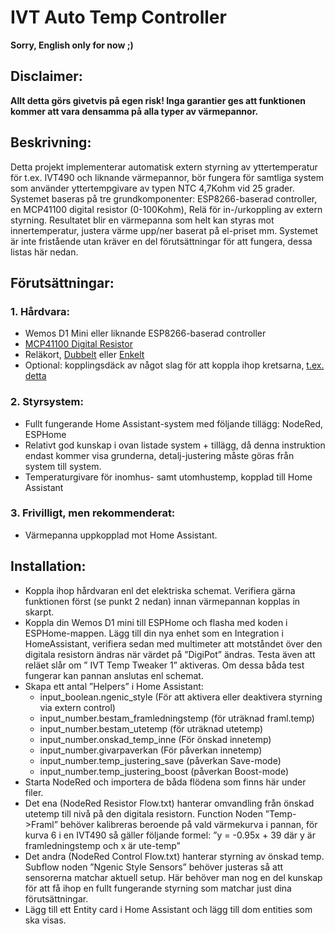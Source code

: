 # IVT Auto Temp Controller

**Sorry, English only for now ;)**

## Disclaimer:
**Allt detta görs givetvis på egen risk! Inga garantier ges att funktionen kommer att vara densamma på alla typer av värmepannor.**

## Beskrivning:
Detta projekt implementerar automatisk extern styrning av yttertemperatur för t.ex. IVT490 och liknande värmepannor, bör fungera för samtliga system som använder yttertempgivare av typen NTC 4,7Kohm vid 25 grader. Systemet baseras på tre grundkomponenter: ESP8266-baserad controller, en MCP41100 digital resistor (0-100Kohm), Relä för in-/urkoppling av extern styrning. Resultatet blir en värmepanna som helt kan styras mot innertemperatur, justera värme upp/ner baserat på el-priset mm. Systemet är inte fristående utan kräver en del förutsättningar för att fungera, dessa listas här nedan.

## Förutsättningar:
### 1.	Hårdvara:
-	Wemos D1 Mini eller liknande ESP8266-baserad controller
-	[MCP41100 Digital Resistor](https://www.electrokit.com/produkt/mcp41100-i-p-dip-8-digital-pot-100kohm-256-steg-spi/)
- Reläkort, [Dubbelt](https://www.electrokit.com/produkt/relakort-x2-5v-opto-isolerat/) eller [Enkelt](https://www.electrokit.com/produkt/relamodul-5v/)
-	Optional: kopplingsdäck av något slag för att koppla ihop kretsarna, [t.ex. detta](https://www.electrokit.com/produkt/kopplingsdack-270-anslutningar/)

### 2.	Styrsystem:
-	Fullt fungerande Home Assistant-system med följande tillägg: NodeRed, ESPHome
-	Relativt god kunskap i ovan listade system + tillägg, då denna instruktion endast kommer visa grunderna, detalj-justering måste göras från system till system.
-	Temperaturgivare för inomhus- samt utomhustemp, kopplad till Home Assistant

### 3.	Frivilligt, men rekommenderat:
-	Värmepanna uppkopplad mot Home Assistant.

## Installation:
-	Koppla ihop hårdvaran enl det elektriska schemat. Verifiera gärna funktionen först (se punkt 2 nedan) innan värmepannan kopplas in skarpt.
- Koppla din Wemos D1 mini till ESPHome och flasha med koden i ESPHome-mappen. Lägg till din nya enhet som en Integration i HomeAssistant, verifiera sedan med multimeter att motståndet över den digitala resistorn ändras när värdet på ”DigiPot” ändras. Testa även att reläet slår om ” IVT Temp Tweaker 1” aktiveras. Om dessa båda test fungerar kan pannan anslutas enl schemat.
- Skapa ett antal ”Helpers” i Home Assistant:
  - input_boolean.ngenic_style (För att aktivera eller deaktivera styrning via extern control)
  -	input_number.bestam_framledningstemp (för uträknad framl.temp)
  - input_number.bestam_utetemp (för uträknad utetemp)
  - input_number.onskad_temp_inne (För önskad innetemp)
  - input_number.givarpaverkan (För påverkan innetemp)
  - input_number.temp_justering_save (påverkan Save-mode)
  - input_number.temp_justering_boost (påverkan Boost-mode)
-	Starta NodeRed och importera de båda flödena som finns här under filer. 
-	Det ena (NodeRed Resistor Flow.txt) hanterar omvandling från önskad utetemp till nivå på den digitala resistorn. Function Noden ”Temp->Framl” behöver kalibreras beroende på vald värmekurva i pannan, för kurva 6 i en IVT490 så gäller följande formel: ”y = -0.95x + 39 där y är framledningstemp och x är ute-temp”
-	Det andra (NodeRed Control Flow.txt) hanterar styrning av önskad temp. Subflow noden ”Ngenic Style Sensors” behöver justeras så att sensorerna matchar aktuell setup. Här behöver man nog en del kunskap för att få ihop en fullt fungerande styrning som matchar just dina förutsättningar. 
-	Lägg till ett Entity card i Home Assistant och lägg till dom entities som ska visas.
